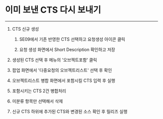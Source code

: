 # 이미 보낸 CTS 다시 보내기

---



1. CTS 신규 생성

   1) SE09에서 기존 반영한 CTS 선택하고 요청생성 아이콘 클릭

   2) 요청 생성 화면에서 Short Description 확인하고 저장

2. 생성된 CTS 선택 후 메뉴의 '오브젝트포함' 클릭

3. 팝업 화면에서 '다중요청의 오브젝트리스트' 선택 후 확인

4. 오브젝트리스트 병합 화면에서 포함시킬 CTS 입력 후 실행

5. 포함시키는 CTS 2건 병합처리

6. 미분류 항목만 선택해서 삭제

7. 신규 CTS 하위에 추가된 CTS와 변경된 소스 확인 후 릴리즈 실행